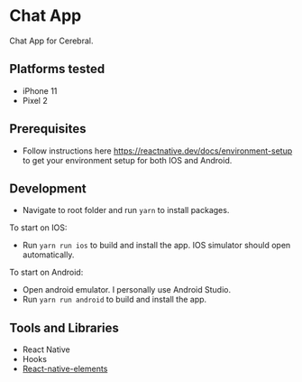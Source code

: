 # Chat App

Chat App for Cerebral.

## Platforms tested

- iPhone 11
- Pixel 2

## Prerequisites

- Follow instructions here https://reactnative.dev/docs/environment-setup to get your environment setup for both IOS and Android.

## Development

- Navigate to root folder and run `yarn` to install packages.

To start on IOS:

- Run `yarn run ios` to build and install the app. IOS simulator should open automatically.

To start on Android:

- Open android emulator. I personally use Android Studio.
- Run `yarn run android` to build and install the app.

## Tools and Libraries

- React Native
- Hooks
- [React-native-elements](https://react-native-elements.github.io/react-native-elements/)
